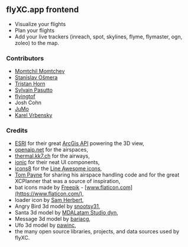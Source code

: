 ## flyXC.app frontend

- Visualize your flights
- Plan your flights
- Add your live trackers (inreach, spot, skylines, flyme, flymaster, ogn, zoleo) to the map.

### Contributors

- [Momtchil Momtchev](https://github.com/mmomtchev)
- [Stanislav Ošmera](https://github.com/osmeras)
- [Tristan Horn](https://github.com/tris)
- [Sylvain Pasutto](https://github.com/spasutto)
- [flyingtof](https://github.com/flyingtof)
- Josh Cohn
- [JuMo](https://github.com/jujumo)
- [Karel Vrbensky](https://github.com/vrka)

### Credits

- [ESRI](https://www.esri.com/) for their great [ArcGis API](https://developers.arcgis.com/javascript/) powering the 3D view,
- [openaip.net](http://openaip.net/) for the airspaces,
- [thermal.kk7.ch](https://thermal.kk7.ch/) for the airways,
- [ionic](https://ionicframework.com/) for their neat UI components,
- [icons8](https://icons8.com/) for the [Line Awesome icons](https://github.com/icons8/line-awesome),
- [Tom Payne](https://github.com/twpayne) for sharing his airspace handling code and for the great XCPlanner that was a source of inspiration,
- bat icons made by [Freepik](https://www.flaticon.com/authors/freepik) - [www.flaticon.com](https://www.flaticon.com/),
- loader icon by [Sam Herbert](https://github.com/SamHerbert/SVG-Loaders/blob/master/svg-loaders/three-dots.svg),
- Angry Bird 3d model by [snootsy31](https://sketchfab.com/snootsy31),
- Santa 3d model by [MDALatam Studio dyn](https://sketchfab.com/minego90),
- Message 3d model by [bariacg](https://sketchfab.com/bariacg),
- Ufo 3d model by [pawinc](https://sketchfab.com/demarerik),
- the many open source libraries, projects, and data sources used by flyXC.
